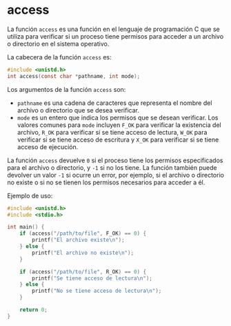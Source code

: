 # access

La función `access` es una función en el lenguaje de programación C que se utiliza para verificar si un proceso tiene permisos para acceder a un archivo o directorio en el sistema operativo.

La cabecera de la función `access` es:

```c
#include <unistd.h>
int access(const char *pathname, int mode);
```

Los argumentos de la función `access` son:

* `pathname` es una cadena de caracteres que representa el nombre del archivo o directorio que se desea verificar.
* `mode` es un entero que indica los permisos que se desean verificar. Los valores comunes para `mode` incluyen `F_OK` para verificar la existencia del archivo, `R_OK` para verificar si se tiene acceso de lectura, `W_OK` para verificar si se tiene acceso de escritura y `X_OK` para verificar si se tiene acceso de ejecución.

La función `access` devuelve `0` si el proceso tiene los permisos especificados para el archivo o directorio, y `-1` si no los tiene. La función también puede devolver un valor `-1` si ocurre un error, por ejemplo, si el archivo o directorio no existe o si no se tienen los permisos necesarios para acceder a él.

Ejemplo de uso:

```c
#include <unistd.h>
#include <stdio.h>

int main() {
    if (access("/path/to/file", F_OK) == 0) {
        printf("El archivo existe\n");
    } else {
        printf("El archivo no existe\n");
    }

    if (access("/path/to/file", R_OK) == 0) {
        printf("Se tiene acceso de lectura\n");
    } else {
        printf("No se tiene acceso de lectura\n");
    }

    return 0;
}
```
